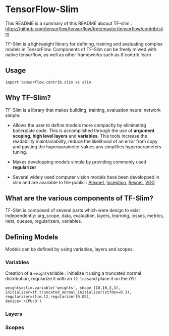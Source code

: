 # TensorFlow-Slim 

This README is a summary of this README aboout TF-slim : https://github.com/tensorflow/tensorflow/tree/master/tensorflow/contrib/slim


TF-Slim is a lightweight library for defining, training and avaluating complex models in TensorFlow. 
Components of TF-Slim can be freely miwed with native tensorflow, as well as other frameworks such as tf.contrib.learn 

## Usage 

```
import tensorflow.contrib.slim as slim 
```

## Why TF-Slim? 

TF-Slim is a library that makes building, training, evaluation neural network simple: 

* Allows the user to define models more compactly by eliminating boilerplate code. This is accomplished through the use of   **argument scoping**, **high level layers** and **variables**. This tools increase the readability maintainability, reduce the likelihood of an error from copy and pasting the hyperparameter values ans simplifies hyperparameters tuning. 

* Makes developping models simple by providing commonly used **regularizer** 

* Several widely used computer vision models have been developped in slim and are available to the public  : [Alexnet](https://github.com/tensorflow/tensorflow/blob/master/tensorflow/contrib/slim/python/slim/nets/alexnet.py),  [Inception](https://github.com/tensorflow/tensorflow/blob/master/tensorflow/contrib/slim/python/slim/nets/inception.py), [Resnet](https://github.com/tensorflow/tensorflow/blob/master/tensorflow/contrib/slim/python/slim/nets/resnet_v2.py), [VGG](https://github.com/tensorflow/tensorflow/blob/master/tensorflow/contrib/slim/python/slim/nets/vgg_test.py)

## What are the various components of TF-Slim? 

TF-Slim is composed of several parts which were design to exist independently: arg_scope, data, evaluation, layers, learning, losses, metrics, nets, queues, regularizers, variables. 

## Defining Models 

Models can be defined by using variables, layers and scopes. 

### Variables 
Creation of a ```weight```variable : initialize it using a truncated normal distribution, regularize it with an ```l2_loss```and place it on the ``` CPU ```
```
weights=slim.variable('weights', shape [10,10,3,3], 
initializer=tf.truncated_normal_initializer(stfdev=0.1), 
regularizer=slim.l2_regularizer(0.05), 
device='/CPU:0')

```


### Layers 

### Scopes 
